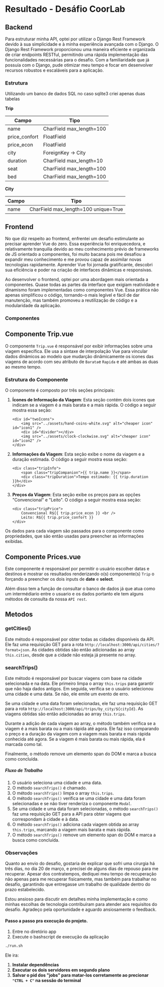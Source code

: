 # Resultado - Desáfio CoorLab

## Backend

Para estruturar minha API, optei por utilizar o Django Rest Framework devido à sua simplicidade e à minha experiência avançada com o Django. O Django Rest Framework proporcionou uma maneira eficiente e organizada de criar endpoints RESTful, permitindo uma rápida implementação das funcionalidades necessárias para o desafio. Com a familiaridade que já possuía com o Django, pude otimizar meu tempo e focar em desenvolver recursos robustos e escaláveis para a aplicação.

### Estrutura

Utilizando um banco de dados SQL no caso sqlite3 criei apenas duas tabelas

**Trip**

| Campo         | Tipo                     |
| ------------- | ------------------------ |
| name          | CharField max_length=100 |
| price_confort | FloatField               |
| price_econ    | FloatField               |
| city          | ForeignKey -> City       |
| duration      | CharField max_length=10  |
| seat          | CharField max_length=100 |
| bed           | CharField max_length=100 |

**City**

| Campo | Tipo                                 |
| ----- | ------------------------------------ |
| name  | CharField max_length=100 unique=True |

## Frontend

No que diz respeito ao frontend, enfrentei um desafio estimulante ao precisar aprender Vue do zero. Essa experiência foi enriquecedora, e relativamente tranquilia devido ao meu conhecimento prévio de frameworks de JS orientado a componentes, foi muito bacana pois me desafiou a expandir meu conhecimento e me provou capaz de assimilar novas tecnologias rapidamente. Aprender Vue foi jornada gratificante, descobri sua eficiência e poder na criação de interfaces dinâmicas e responsivas.

Ao desenvolver o frontend, optei por uma abordagem mais orientada a componentes. Quase todas as partes da interface que exigiam reatividade e dinamismo foram implementadas como componentes Vue. Essa prática não apenas simplificou o código, tornando-o mais legível e fácil de dar manutenção, mas também promoveu a reutilização de código e a modularidade da aplicação.

### Componentes

## Componente Trip.vue

O componente `Trip.vue` é responsável por exibir informações sobre uma viagem específica. Ele usa a sintaxe de interpolação Vue para vincular dados dinâmicos ao modelo que mudarção dinâmicamente os icones das viagens de acordo com seu atributo de `Barata`e `Rapida` e até ambas as duas ao mesmo tempo.

### Estrutura do Componente

O componente é composto por três seções principais:

1. **Ícones de Informação da Viagem**: Esta seção contém dois ícones que indicam se a viagem é a mais barata e a mais rápida. O código a seguir mostra essa seção:

   ```vue
   <div id="twoIcons">
       <img src="../assets/hand-coins-white.svg" alt="cheaper icon" id="icon1" />
       <div id="divider"></div>
       <img src="../assets/clock-clockwise.svg" alt="cheaper icon" id="icon2" />
   </div>
   ```

2. **Informações da Viagem**: Esta seção exibe o nome da viagem e a duração estimada. O código a seguir mostra essa seção:

   ```vue
   <div class="tripInfo">
       <span class="tripCompanion">{{ trip.name }}</span>
       <div class="tripDuration">Tempo estimado: {{ trip.duration }}h</div>
   </div>
   ```

3. **Preços da Viagem**: Esta seção exibe os preços para as opções "Convencional" e "Leito". O código a seguir mostra essa seção:

   ```vue
   <div class="tripPrice">
       Convencional R${{ trip.price_econ }} <br />
       Leito: R${{ trip.price_confort }}
   </div>
   ```

Os dados para cada viagem são passados para o componente como propriedades, que são então usadas para preencher as informações exibidas.

## Componente Prices.vue

Este componente é responsável por permitir o usuário escolher datas e destinos e mostrar os resultados renderizando o(s) componente(s) `Trip` o forçando a preencher os dois inputs de **date** e **select**.

Além disso tem a função de consultar o banco de dados já que atua como um intermédiario entre o usuario e os dados portanto ele tem alguns métodos de consulta da nossa `API rest`.

## Metodos

### getCities()

Este método é responsável por obter todas as cidades disponíveis da API. Ele faz uma requisição GET para a rota `http://localhost:3000/api/cities/?format=json`. As cidades obtidas são então adicionadas ao array `this.cities`, desde que a cidade não esteja já presente no array.

### searchTrips()

Este método é responsável por buscar viagens com base na cidade selecionada e na data. Ele primeiro limpa o array `this.trips` para garantir que não haja dados antigos. Em seguida, verifica se o usuário selecionou uma cidade e uma data. Se não, ele emite um evento de erro.

Se uma cidade e uma data foram selecionadas, ele faz uma requisição GET para a rota `http://localhost:3000/api/trips/by_city/${cityId}`. As viagens obtidas são então adicionadas ao array `this.trips`.

Durante a adição de cada viagem ao array, o método também verifica se a viagem é a mais barata ou a mais rápida até agora. Ele faz isso comparando o preço e a duração da viagem com a viagem mais barata e mais rápida conhecida até agora. Se a viagem é mais barata ou mais rápida, ela é marcada como tal.

Finalmente, o método remove um elemento span do DOM e marca a busca como concluída.

##### Fluxo de Trabalho

1. O usuário seleciona uma cidade e uma data.
2. O método `searchTrips()` é chamado.
3. O método `searchTrips()` limpa o array `this.trips`.
4. O método `searchTrips()` verifica se uma cidade e uma data foram selecionadas e se não tiver renderiza o componente _`Modal`_.
5. Se uma cidade e uma data foram selecionadas, o método `searchTrips()` faz uma requisição GET para a API para obter viagens que correspondam à cidade e à data.
6. O método `searchTrips()` adiciona cada viagem obtida ao array `this.trips`, marcando a viagem mais barata e mais rápida.
7. O método `searchTrips()` remove um elemento span do DOM e marca a busca como concluída.

### Observações

Quanto ao envio do desafio, gostaria de explicar que sofri uma cirurgia há três dias, no dia 20 de março, e precisei de alguns dias de repouso para me recuperar. Apesar dos contratempos, dediquei meu tempo de recuperação não apenas para me recuperar fisicamente, mas também para trabalhar no desafio, garantindo que entregasse um trabalho de qualidade dentro do prazo estabelecido.

Estou ansioso para discutir em detalhes minha implementação e como minhas escolhas de tecnologia contribuíram para atender aos requisitos do desafio. Agradeço pela oportunidade e aguardo ansiosamente o feedback.

#### Passo a passo pra execução do projeto.

1. Entre no diretório app
2. Execute o bashscript de execução da aplicação

```bash
./run.sh
```

Ele ira:

1. **Instalar dependências**
2. **Executar os dois servidores em segundo plano**
3. **Salvar o pid dos "jobs" para matar-los corretamente ao precionar `"CTRL + C"` na sessão do terminal**
